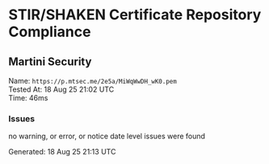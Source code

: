 # STIR/SHAKEN Certificate Repository Compliance

## Martini Security

Name: `https://p.mtsec.me/2e5a/MiWqWwDH_wK0.pem`\
Tested At: 18 Aug 25 21:02 UTC\
Time: 46ms

### Issues

no warning, or error, or notice date level issues were found

Generated: 18 Aug 25 21:13 UTC